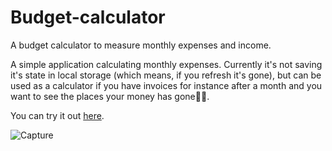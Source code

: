 # Budget-calculator


A budget calculator to measure monthly expenses and income.

A simple application calculating monthly expenses. Currently it's not saving it's state in local storage (which means, if you refresh it's gone), but can be used as a calculator if you have invoices for instance after a month and you want to see the places your money has gone🍿🍻.

You can try it out [here](https://javpet.github.io/Budget-calculator/).

![Capture](https://user-images.githubusercontent.com/43684497/123466326-d5367680-d60c-11eb-8b5f-cc266e0db217.JPG)



